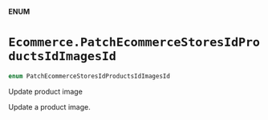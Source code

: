 **ENUM**

# `Ecommerce.PatchEcommerceStoresIdProductsIdImagesId`

```swift
enum PatchEcommerceStoresIdProductsIdImagesId
```

Update product image

Update a product image.
